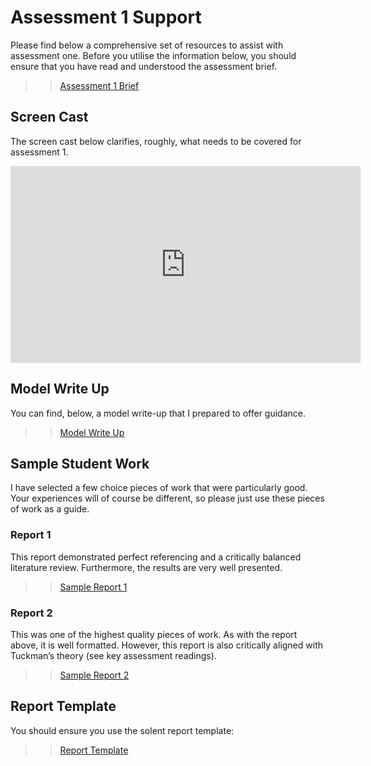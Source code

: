 # Assessment 1 Support

Please find below a comprehensive set of resources to assist with assessment one. Before you utilise the information below, you should ensure that you have read and understood the assessment brief. 

>> [Assessment 1 Brief](/assessments/assessment_1.md)

## Screen Cast

The screen cast below clarifies, roughly, what needs to be covered for assessment 1.  

<iframe width="560" height="315" src="https://www.youtube.com/embed/lMIFqC3lWiM" frameborder="0" allow="accelerometer; autoplay; encrypted-media; gyroscope; picture-in-picture" allowfullscreen=""></iframe>

## Model Write Up

You can find, below, a model write-up that I prepared to offer guidance. 

>> [Model Write Up](/assessment_support/assessment_1/sample_project_write_up.pdf)


## Sample Student Work 

I have selected a few choice pieces of work that were particularly good.  Your experiences will of course be different, so please just use these pieces of work as a guide. 

### Report 1

This report demonstrated perfect referencing and a critically balanced literature review. Furthermore, the results are very well presented.

>> [Sample Report 1](/assessment_support/assessment_1/student_sample_1.pdf)

### Report 2

This was one of the highest quality pieces of work. As with the report above, it is well formatted. However, this report is also critically aligned with Tuckman’s theory (see key assessment readings). 


>> [Sample Report 2](/assessment_support/assessment_1/student_sample_2.pdf)


## Report Template

You should ensure you use the solent report template:

>> [Report Template](/assessment_support/report_cover_AE1_18-19.docx)

